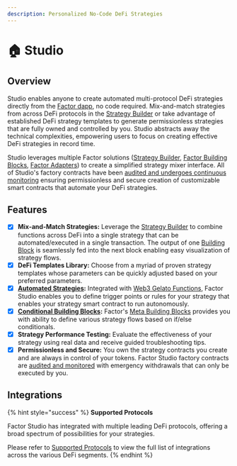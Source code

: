 ```yaml
---
description: Personalized No-Code DeFi Strategies
---
```


# 🏠 Studio

## Overview

Studio enables anyone to create automated multi-protocol DeFi strategies directly from the [Factor dapp](https://app.factor.fi/), no code required. Mix-and-match strategies from across DeFi protocols in the [Strategy Builder](../strategy-builder/) or take advantage of established DeFi strategy templates to generate permissionless strategies that are fully owned and controlled by you. Studio abstracts away the technical complexities, empowering users to focus on creating effective DeFi strategies in record time.

Studio leverages multiple Factor solutions ([Strategy Builder](../strategy-builder/), [Factor Building Blocks](broken-reference), [Factor Adapters](broken-reference)) to create a simplified strategy mixer interface. All of Studio's factory contracts have been [audited and undergoes continuous monitoring](broken-reference) ensuring permissionless and secure creation of customizable smart contracts that automate your DeFi strategies.&#x20;

## Features

* [x] **Mix-and-Match Strategies:** Leverage the [Strategy Builder](../strategy-builder/) to combine functions across DeFi into a single strategy that can be automated/executed in a single transaction. The output of one [Building Block](broken-reference) is seamlessly fed into the next block enabling easy visualization of strategy flows.
* [x] **DeFi Templates Library:** Choose from a myriad of proven strategy templates whose parameters can be quickly adjusted based on your preferred parameters.
* [x] [**Automated Strategies**](../factor-studio/automated-strategies.md)**:** Integrated with [Web3 Gelato Functions](https://docs.gelato.network/web3-services/web3-functions), Factor Studio enables you to define trigger points or rules for your strategy that enables your strategy smart contract to run autonomously.
* [x] [**Conditional Building Blocks**](../factor-studio/conditional-strategies.md)**:** Factor's [Meta Building Blocks](../../factor-building-blocks/factor-building-blocks.md#conditional-blocks) provides you with ability to define various strategy flows based on if/else conditionals.&#x20;
* [x] **Strategy Performance Testing:** Evaluate the effectiveness of your strategy using real data and receive guided troubleshooting tips.
* [x] **Permissionless and Secure:** You own the strategy contracts you create and are always in control of your tokens. Factor Studio factory contracts are [audited and monitored](broken-reference) with emergency withdrawals that can only be executed by you.

## Integrations

{% hint style="success" %}
**Supported Protocols**

Factor Studio has integrated with multiple leading DeFi protocols, offering a broad spectrum of possibilities for your strategies.

Please refer to [Supported Protocols](../../getting-started/supported-protocols.md) to view the full list of integrations across the various DeFi segments.
{% endhint %}
